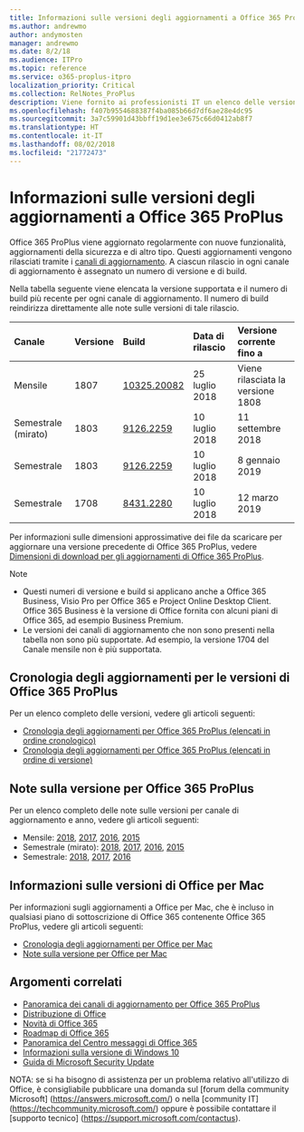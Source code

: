 ```yaml
---
title: Informazioni sulle versioni degli aggiornamenti a Office 365 ProPlus
ms.author: andrewmo
author: andymosten
manager: andrewmo
ms.date: 8/2/18
ms.audience: ITPro
ms.topic: reference
ms.service: o365-proplus-itpro
localization_priority: Critical
ms.collection: RelNotes_ProPlus
description: Viene fornito ai professionisti IT un elenco delle versioni più recenti per Office 365 ProPlus per ciascun canale di aggiornamenti e collegamenti alle note sulle versioni e alla cronologia degli aggiornamenti
ms.openlocfilehash: f407b9554688387f4ba085b66d7df6ae28e4dc95
ms.sourcegitcommit: 3a7c59901d43bbff19d1ee3e675c66d0412ab8f7
ms.translationtype: HT
ms.contentlocale: it-IT
ms.lasthandoff: 08/02/2018
ms.locfileid: "21772473"
---
```

# <a name="release-information-for-updates-to-office-365-proplus"></a>Informazioni sulle versioni degli aggiornamenti a Office 365 ProPlus

Office 365 ProPlus viene aggiornato regolarmente con nuove funzionalità, aggiornamenti della sicurezza e di altro tipo. Questi aggiornamenti vengono rilasciati tramite i [canali di aggiornamento](https://docs.microsoft.com/deployoffice/overview-of-update-channels-for-office-365-proplus). A ciascun rilascio in ogni canale di aggiornamento è assegnato un numero di versione e di build. 

Nella tabella seguente viene elencata la versione supportata e il numero di build più recente per ogni canale di aggiornamento. Il numero di build reindirizza direttamente alle note sulle versioni di tale rilascio. 

  
|**Canale**|**Versione**|**Build**|**Data di rilascio**|**Versione corrente fino a**|
|:-----|:-----|:-----|:-----|:-----|
|Mensile  <br/> |1807  <br/> |[10325.20082](monthly-channel-2018.md#version-1807-july-25)  <br/> | 25 luglio 2018  <br/> |Viene rilasciata la versione 1808 <br/>|
|Semestrale (mirato)  <br/> |1803  <br/> |[9126.2259](semi-annual-channel-targeted-2018.md#version-1803-july-10)  <br/> | 10 luglio 2018  <br/> |11 settembre 2018 <br/>|
|Semestrale <br/> |1803  <br/> | [9126.2259](semi-annual-channel-2018.md#version-1803-july-10) <br/> |10 luglio 2018  <br/> |8 gennaio 2019 <br/>|
|Semestrale <br/> |1708  <br/> |[8431.2280](semi-annual-channel-2018.md#version-1708-july-10)  <br/> | 10 luglio 2018  <br/> |12 marzo 2019 <br/>|

Per informazioni sulle dimensioni approssimative dei file da scaricare per aggiornare una versione precedente di Office 365 ProPlus, vedere [Dimensioni di download per gli aggiornamenti di Office 365 ProPlus](download-sizes-office365-proplus-updates.md).

> [!NOTE]
> - Questi numeri di versione e build si applicano anche a Office 365 Business, Visio Pro per Office 365 e Project Online Desktop Client. Office 365 Business è la versione di Office fornita con alcuni piani di Office 365, ad esempio Business Premium.
> - Le versioni dei canali di aggiornamento che non sono presenti nella tabella non sono più supportate. Ad esempio, la versione 1704 del Canale mensile non è più supportata. 


## <a name="update-history-for-office-365-proplus-releases"></a>Cronologia degli aggiornamenti per le versioni di Office 365 ProPlus

Per un elenco completo delle versioni, vedere gli articoli seguenti:
 - [Cronologia degli aggiornamenti per Office 365 ProPlus (elencati in ordine cronologico)](update-history-office365-proplus-by-date.md)
 - [Cronologia degli aggiornamenti per Office 365 ProPlus (elencati in ordine di versione)](update-history-office365-proplus-by-version.md)

## <a name="release-notes-for-office-365-proplus-releases"></a>Note sulla versione per Office 365 ProPlus

Per un elenco completo delle note sulle versioni per canale di aggiornamento e anno, vedere gli articoli seguenti:
 - Mensile: [2018](monthly-channel-2018.md), [2017](monthly-channel-2017.md), [2016](monthly-channel-2016.md), [2015](monthly-channel-2015.md)
 - Semestrale (mirato): [2018](semi-annual-channel-targeted-2018.md), [2017](semi-annual-channel-targeted-2017.md), [2016](semi-annual-channel-targeted-2016.md), [2015](semi-annual-channel-targeted-2015.md)
 - Semestrale: [2018](semi-annual-channel-2018.md), [2017](semi-annual-channel-2017.md), [2016](semi-annual-channel-2016.md)

## <a name="office-for-mac-release-information"></a>Informazioni sulle versioni di Office per Mac

Per informazioni sugli aggiornamenti a Office per Mac, che è incluso in qualsiasi piano di sottoscrizione di Office 365 contenente Office 365 ProPlus, vedere gli articoli seguenti:
 - [Cronologia degli aggiornamenti per Office per Mac](update-history-office-for-mac.md)
 - [Note sulla versione per Office per Mac](release-notes-office-for-mac.md)


## <a name="related-topics"></a>Argomenti correlati

- [Panoramica dei canali di aggiornamento per Office 365 ProPlus](https://docs.microsoft.com/deployoffice/overview-of-update-channels-for-office-365-proplus)
- [Distribuzione di Office](https://docs.microsoft.com/deployoffice/)
- [Novità di Office 365](https://support.office.com/article/95c8d81d-08ba-42c1-914f-bca4603e1426)
- [Roadmap di Office 365](https://products.office.com/business/office-365-roadmap)
- [Panoramica del Centro messaggi di Office 365](https://support.office.com/article/38fb3333-bfcc-4340-a37b-deda509c2093)
- [Informazioni sulla versione di Windows 10](https://www.microsoft.com/itpro/windows-10/release-information)
- [Guida di Microsoft Security Update](https://portal.msrc.microsoft.com/)

NOTA: se si ha bisogno di assistenza per un problema relativo all'utilizzo di Office, è consigliabile pubblicare una domanda sul [forum della community Microsoft] (https://answers.microsoft.com/) o nella [community IT] (https://techcommunity.microsoft.com/) oppure è possibile contattare il [supporto tecnico] (https://support.microsoft.com/contactus).